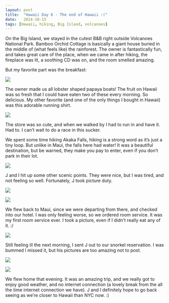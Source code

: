```yaml
---
layout: post
title:  "Hawaii Day 6 - The end of Hawaii :("
date:   2014-10-15
tags: [Hawaii, hiking, Big Island, volcanoes]
---
```


On the Big Island, we stayed in the cutest B&B right outside Volcanoes National Park. Bamboo Orchid Cottage is basically a giant house buried in the middle of (what feels like) the rainforest. The owner is fantastically fun, and takes great care of the place, when we came in after hiking, the fireplace was lit, a soothing CD was on, and the room smelled amazing. 

But my favorite part was the breakfast:

![](https://lh5.googleusercontent.com/tNAA6yV3qOsxM6g69jd01eCI6kOJrwSlnqU3OxhtkZA=w845-h716-no)

The owner made us all lobster shaped papaya boats! The fruit on Hawaii was so fresh that I could have eaten two of these every morning. So delicious. My other favorite (and one of the only things I bought in Hawaii) was this adorable running shirt.

![](https://lh5.googleusercontent.com/D5jpeMh3ztJPMks3VI0dszMP2Eng2_wQ101seD9I8lM=w537-h716-no)

The store was so cute, and when we walked by I had to run in and have it. Had to. I can’t wait to do a race in this sucker.

We spent some time hiking Akaka Falls, hiking is a strong word as it’s just a tiny loop. But unlike in Maui, the falls here had water! It was a beautiful destination, but be warned, they make you pay to enter, even if you don’t park in their lot.

![](https://lh3.googleusercontent.com/-9-OrUfrB19o/VB9JRklLUkI/AAAAAAAAJkU/6BGtZ7pmXRw/w537-h716-no/IMG_3665.JPG)

J and I hit up some other scenic points. They were nice, but I was tired, and not feeling so well. Fortunately, J took picture duty.

![](https://lh3.googleusercontent.com/-Thf3Fx1KeTs/VB9KAKcFcPI/AAAAAAAAJpI/VrBkFNSz3gw/w955-h716-no/IMG_3691.JPG)

![](https://lh6.googleusercontent.com/--11jUmZu2b0/VB9J3dcDe7I/AAAAAAAAJoM/6w8b-l1FD4c/w955-h716-no/IMG_3686.JPG)

We flew back to Maui, since we were departing from there, and checked into our hotel. I was only feeling worse, so we ordered room service. It was my first room service ever. I took a picture, even if I didn’t really eat any of it. :/

![](https://lh3.googleusercontent.com/-L0gQwEkZRFk/VB9KHcqc6RI/AAAAAAAAL4A/nfZ3Xn7Tf5c/w955-h716-no/IMG_3696.JPG)

Still feeling ill the next morning, I sent J out to our snorkel reservation. I was bummed I missed it, but his pictures are too amazing not to post.

![](https://lh6.googleusercontent.com/-C5ZA5-W-bGg/VB-pn-hEewI/AAAAAAAALbU/-Kc0N2h_T-A/w1038-h688-no/turtle-head.jpg)

![](https://lh4.googleusercontent.com/-Fflw0h7Hgv0/VB9voVeuy2I/AAAAAAAAJ0k/C_sPgLY_Scg/w1038-h688-no/turtlejon.jpg)

We flew home that evening. It was an amazing trip, and we really got to enjoy good weather, and no internet connection (a lovely break from the all the time internet connection we have). J and I definitely hope to go back seeing as we’re closer to Hawaii than NYC now. :)
